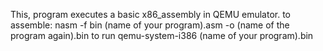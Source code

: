 This, program executes a basic x86_assembly in QEMU emulator. 
to assemble: nasm -f bin (name of your program).asm -o (name of the program again).bin
to run qemu-system-i386 (name of your program).bin
